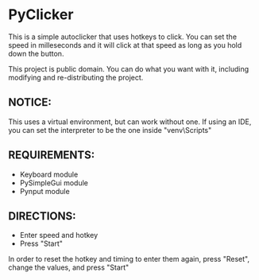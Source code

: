 # PyClicker
This is a simple autoclicker that uses hotkeys to click. You can set the speed in milleseconds and it will click at that speed as long as you hold down the button.

This project is public domain. You can do what you want with it, including modifying and re-distributing the project.

## NOTICE:
  This uses a virtual environment, but can work without one. If using an IDE, you can set the interpreter to be the one inside "venv\Scripts"

## REQUIREMENTS:
  * Keyboard module
  * PySimpleGui module
  * Pynput module

## DIRECTIONS:
* Enter speed and hotkey
* Press "Start"

In order to reset the hotkey and timing to enter them again, press "Reset", change the values, and press "Start"
